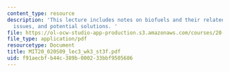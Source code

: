 ```yaml
---
content_type: resource
description: 'This lecture includes notes on biofuels and their related problems and
  issues, and potential solutions. '
file: https://ol-ocw-studio-app-production.s3.amazonaws.com/courses/20-020-introduction-to-biological-engineering-design-spring-2009/f91aecbfb44c389b000233bbf9505686_MIT20_020S09_lec3_wk3_st3f.pdf
file_type: application/pdf
resourcetype: Document
title: MIT20_020S09_lec3_wk3_st3f.pdf
uid: f91aecbf-b44c-389b-0002-33bbf9505686
---
```

